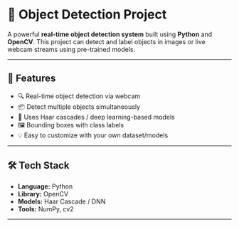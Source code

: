 # 🎯 Object Detection Project

A powerful **real-time object detection system** built using **Python** and **OpenCV**. This project can detect and label objects in images or live webcam streams using pre-trained models.

---

## 🚀 Features

- 🔍 Real-time object detection via webcam
- 📦 Detect multiple objects simultaneously
- 🧠 Uses Haar cascades / deep learning-based models
- 🖼️ Bounding boxes with class labels
- 💡 Easy to customize with your own dataset/models

---

## 🛠️ Tech Stack

- **Language:** Python  
- **Library:** OpenCV  
- **Models:** Haar Cascade / DNN  
- **Tools:** NumPy, cv2

---

